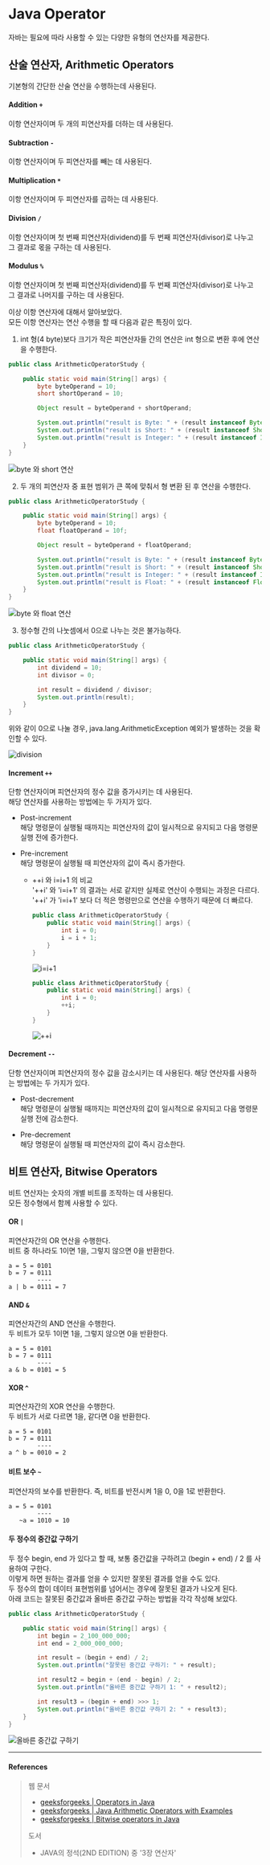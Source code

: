 # Java Operator

자바는 필요에 따라 사용할 수 있는 다양한 유형의 연산자를 제공한다.

## 산술 연산자, Arithmetic Operators

기본형의 간단한 산술 연산을 수행하는데 사용된다.

#### Addition `+`

이항 연산자이며 두 개의 피연산자를 더하는 데 사용된다.

#### Subtraction `-`

이항 연산자이며 두 피연산자를 빼는 데 사용된다.

#### Multiplication `*`

이항 연산자이며 두 피연산자를 곱하는 데 사용된다.

#### Division `/`

이항 연산자이며 첫 번째 피연산자(dividend)를 두 번째 피연산자(divisor)로 나누고 그 결과로 몫을 구하는 데 사용된다.

#### Modulus `%`

이항 연산자이며 첫 번째 피연산자(dividend)를 두 번째 피연산자(divisor)로 나누고 그 결과로 나머지를 구하는 데 사용된다.

이상 이항 연산자에 대해서 알아보았다.  
모든 이항 연산자는 연산 수행을 할 때 다음과 같은 특징이 있다.

1. int 형(4 byte)보다 크기가 작은 피연산자들 간의 연산은 int 형으로 변환 후에 연산을 수행한다.

```java
public class ArithmeticOperatorStudy {

    public static void main(String[] args) {
        byte byteOperand = 10;
        short shortOperand = 10;

        Object result = byteOperand + shortOperand;

        System.out.println("result is Byte: " + (result instanceof Byte)));
        System.out.println("result is Short: " + (result instanceof Short));
        System.out.println("result is Integer: " + (result instanceof Integer));
    }
}
```

![byte 와 short 연산](images/IMG_arithmetic_02.png)

2. 두 개의 피연산자 중 표현 범위가 큰 쪽에 맞춰서 형 변환 된 후 연산을 수행한다.

```java
public class ArithmeticOperatorStudy {

    public static void main(String[] args) {
        byte byteOperand = 10;
        float floatOperand = 10f;

        Object result = byteOperand + floatOperand;

        System.out.println("result is Byte: " + (result instanceof Byte));
        System.out.println("result is Short: " + (result instanceof Short));
        System.out.println("result is Integer: " + (result instanceof Integer));
        System.out.println("result is Float: " + (result instanceof Float));
    }
}
```

![byte 와 float 연산](images/IMG_arithmetic_03.png)

3. 정수형 간의 나눗셈에서 0으로 나누는 것은 불가능하다.

```java
public class ArithmeticOperatorStudy {

    public static void main(String[] args) {
        int dividend = 10;
        int divisor = 0;

        int result = dividend / divisor;
        System.out.println(result);
    }
}
```

위와 같이 0으로 나눌 경우, java.lang.ArithmeticException 예외가 발생하는 것을 확인할 수 있다.

![division](images/IMG_arithmetic_01.png)

#### Increment `++`

단항 연산자이며 피연산자의 정수 값을 증가시키는 데 사용된다.  
해당 연산자를 사용하는 방법에는 두 가지가 있다.

- Post-increment  
  해당 명령문이 실행될 때까지는 피연산자의 값이 일시적으로 유지되고 다음 명령문 실행 전에 증가한다.

- Pre-increment  
  해당 명령문이 실행될 때 피연산자의 값이 즉시 증가한다.

    - ++i 와 i=i+1 의 비교  
      '++i' 와 'i=i+1' 의 결과는 서로 같지만 실제로 연산이 수행되는 과정은 다르다.  
      '++i' 가 'i=i+1' 보다 더 적은 명령만으로 연산을 수행하기 때문에 더 빠르다.
      ```java
      public class ArithmeticOperatorStudy {
          public static void main(String[] args) {
              int i = 0;
              i = i + 1;
          }
      }
      ```
      ![i=i+1](images/IMG_arithmetic_04.png)
      ```java
      public class ArithmeticOperatorStudy {
          public static void main(String[] args) {
              int i = 0;
              ++i;
          }
      }
      ```
      ![++i](images/IMG_arithmetic_05.png)

#### Decrement `--`

단항 연산자이며 피연산자의 정수 값을 감소시키는 데 사용된다. 해당 연산자를 사용하는 방법에는 두 가지가 있다.

- Post-decrement  
  해당 명령문이 실행될 때까지는 피연산자의 값이 일시적으로 유지되고 다음 명령문 실행 전에 감소한다.

- Pre-decrement  
  해당 명령문이 실행될 때 피연산자의 값이 즉시 감소한다.

## 비트 연산자, Bitwise Operators

비트 연산자는 숫자의 개별 비트를 조작하는 데 사용된다.  
모든 정수형에서 함께 사용할 수 있다.  

#### OR `|`

피연산자간의 OR 연산을 수행한다.  
비트 중 하나라도 1이면 1을, 그렇지 않으면 0을 반환한다.

```text
a = 5 = 0101
b = 7 = 0111
        ----
a | b = 0111 = 7 
```

#### AND `&`

피연산자간의 AND 연산을 수행한다.  
두 비트가 모두 1이면 1을, 그렇지 않으면 0을 반환한다.

```text
a = 5 = 0101
b = 7 = 0111
        ----
a & b = 0101 = 5 
```

#### XOR `^`

피연산자간의 XOR 연산을 수행한다.  
두 비트가 서로 다르면 1을, 같다면 0을 반환한다.  

```text
a = 5 = 0101
b = 7 = 0111
        ----
a ^ b = 0010 = 2 
```

#### 비트 보수 `~`

피연산자의 보수를 반환한다.
즉, 비트를 반전시켜 1을 0, 0을 1로 반환한다.  

```text
a = 5 = 0101
        ----
   ~a = 1010 = 10
```

#### 두 정수의 중간값 구하기

두 정수 begin, end 가 있다고 할 때, 보통 중간값을 구하려고 (begin + end) / 2 를 사용하여 구한다.  
이렇게 하면 원하는 결과를 얻을 수 있지만 잘못된 결과를 얻을 수도 있다.  
두 정수의 합이 데이터 표현범위를 넘어서는 경우에 잘못된 결과가 나오게 된다.  
아래 코드는 잘못된 중간값과 올바른 중간값 구하는 방법을 각각 작성해 보았다.

```java
public class ArithmeticOperatorStudy {

    public static void main(String[] args) {
        int begin = 2_100_000_000;
        int end = 2_000_000_000;

        int result = (begin + end) / 2;
        System.out.println("잘못된 중간값 구하기: " + result);

        int result2 = begin + (end - begin) / 2;
        System.out.println("올바른 중간값 구하기 1: " + result2);

        int result3 = (begin + end) >>> 1;
        System.out.println("올바른 중간값 구하기 2: " + result3);
    }
}
```

![올바른 중간값 구하기](images/IMG_tip_01.png)

<hr>

#### References

> 웹 문서
> - [geeksforgeeks | Operators in Java](https://www.geeksforgeeks.org/operators-in-java/)
> - [geeksforgeeks | Java Arithmetic Operators with Examples](https://www.geeksforgeeks.org/java-arithmetic-operators-with-examples/)
> - [geeksforgeeks | Bitwise operators in Java](https://www.geeksforgeeks.org/bitwise-operators-in-java/)
>
> 도서
> - JAVA의 정석(2ND EDITION) 중 '3장 연산자'